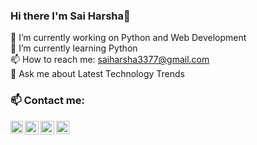 ### Hi there I'm Sai Harsha👋

<!--
**saiharsha3377/saiharsha3377** is a ✨ _special_ ✨ repository because its `README.md` (this file) appears on your GitHub profile.

Here are some ideas to get you started:
-->
🔭 I’m currently working on Python and Web Development<br>
🌱 I’m currently learning Python<br>
📫 How to reach me: saiharsha3377@gmail.com<br>
💬 Ask me about Latest Technology Trends<br>
<!--👯 I’m looking to collaborate on ...
-🤔 I’m looking for help with ...

-😄 Pronouns: ...
-⚡ Fun fact: ...
-->

### 📫 Contact me: 
<a href="https://www.linkedin.com/in/inumarthi-thirumala-sai-harsha-0a7b00225/">
  <img align="left" width="20px" src="https://cdn-icons-png.flaticon.com/512/174/174857.png"  />
</a>
<a href="https://twitter.com/saiharsha3377">
  <img align="left" width="22px" src="https://logodownload.org/wp-content/uploads/2014/09/twitter-logo-6.png" />
</a>
<a href="mailto:saiharsha3377@gmail.com">
  <img align="left" width="22px" src="https://cdn-icons-png.flaticon.com/512/281/281769.png" />
</a>
<a href="https://t.me/saiharsha_x7" rel="nofollow">
  <img align="left" alt="Saiharsha | Telegram" width="21px" src="https://camo.githubusercontent.com/68d10017d70d2610e830ef20c61109263e51381c7d9498b75d513f8386a89484/68747470733a2f2f63646e2d69636f6e732d706e672e666c617469636f6e2e636f6d2f3531322f323131312f323131313634342e706e67" data-canonical-src="https://cdn-icons-png.flaticon.com/512/2111/2111644.png" style="max-width: 100%;">
</a>
